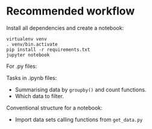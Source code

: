 # Recommended workflow
Install all dependencies and create a notebook:
```
virtualenv venv 
. venv/bin.activate
pip install -r requirements.txt
jupyter notebook 
```

For .py files:


Tasks in .ipynb files:
- Summarising data by `groupby()` and count functions.
- Which data to filter. 

Conventional structure for a notebook:
- Import data sets calling functions from `get_data.py` 

